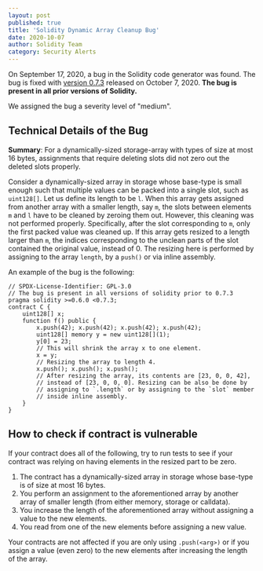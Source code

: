 ```yaml
---
layout: post
published: true
title: 'Solidity Dynamic Array Cleanup Bug'
date: 2020-10-07
author: Solidity Team
category: Security Alerts
---
```


On September 17, 2020, a bug in the Solidity code generator was found. The bug is fixed with [version 0.7.3](https://github.com/ethereum/solidity/releases/tag/v0.7.3)
released on October 7, 2020. **The bug is present in all prior versions of Solidity.**

We assigned the bug a severity level of "medium".

## Technical Details of the Bug

**Summary**: For a dynamically-sized storage-array with types of size at most 16 bytes,
assignments that require deleting slots did not zero out the deleted slots properly.

Consider a dynamically-sized array in storage whose base-type is small enough such that multiple
values can be packed into a single slot, such as `uint128[]`. Let us define its length to be `l`.
When this array gets assigned from another array with a smaller length, say `m`, the slots between
elements `m` and `l` have to be cleaned by zeroing them out. However, this cleaning was not
performed properly. Specifically, after the slot corresponding to `m`, only the first packed value
was cleaned up. If this array gets resized to a length larger than `m`, the indices corresponding to
the unclean parts of the slot contained the original value, instead of 0. The resizing here is
performed by assigning to the array `length`, by a `push()` or via inline assembly.

An example of the bug is the following:

```solidity
// SPDX-License-Identifier: GPL-3.0
// The bug is present in all versions of solidity prior to 0.7.3
pragma solidity >=0.6.0 <0.7.3;
contract C {
    uint128[] x;
    function f() public {
        x.push(42); x.push(42); x.push(42); x.push(42);
        uint128[] memory y = new uint128[](1);
        y[0] = 23;
        // This will shrink the array x to one element.
        x = y;
        // Resizing the array to length 4.
        x.push(); x.push(); x.push();
        // After resizing the array, its contents are [23, 0, 0, 42],
        // instead of [23, 0, 0, 0]. Resizing can be also be done by
        // assigning to `.length` or by assigning to the `slot` member
        // inside inline assembly.
    }
}
```

## How to check if contract is vulnerable

If your contract does all of the following, try to run tests to see if your contract was relying on having elements in the resized part to be zero.

1. The contract has a dynamically-sized array in storage whose base-type is of size at most 16 bytes.
2. You perform an assignment to the aforementioned array by another array of smaller
   length (from either memory, storage or calldata).
3. You increase the length of the aforementioned array without assigning a value to the new elements.
4. You read from one of the new elements before assigning a new value.

Your contracts are not affected if you are only using `.push(<arg>)` or if you assign a value (even zero) to
the new elements after increasing the length of the array.
